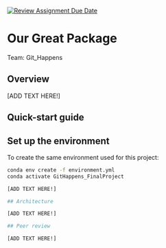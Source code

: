 [![Review Assignment Due Date](https://classroom.github.com/assets/deadline-readme-button-22041afd0340ce965d47ae6ef1cefeee28c7c493a6346c4f15d667ab976d596c.svg)](https://classroom.github.com/a/zjSXGKeR)
# Our Great Package

Team: Git_Happens

## Overview

[ADD TEXT HERE!]

## Quick-start guide

## Set up the environment

To create the same environment used for this project:

```bash
conda env create -f environment.yml
conda activate GitHappens_FinalProject

[ADD TEXT HERE!]

## Architecture

[ADD TEXT HERE!]

## Peer review

[ADD TEXT HERE!]
